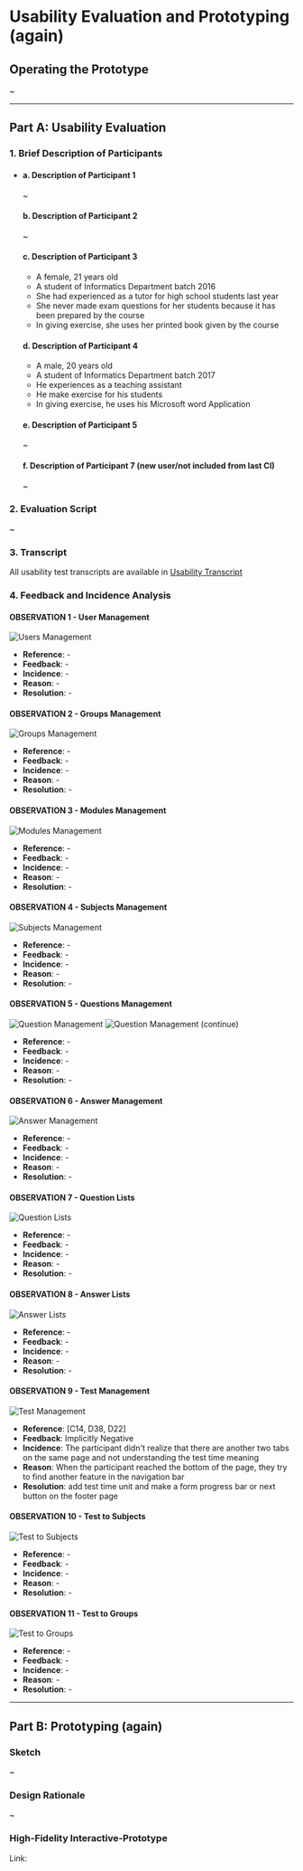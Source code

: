 # Usability Evaluation and Prototyping (again)

## Operating the Prototype

~

------

## Part A: Usability Evaluation

### 1. Brief Description of Participants

- #### a. Description of Participant 1

  ~

  #### b. Description of Participant 2

  ~

  #### c. Description of Participant 3

  - A female, 21 years old
  - A student of Informatics Department batch 2016
  - She had experienced as a tutor for high school students last year
  - She never made exam questions for her students because it has been prepared by the course
  - In giving exercise, she uses her printed book given by the course

  #### d. Description of Participant 4

  - A male, 20 years old
  - A student of Informatics Department batch 2017
  - He experiences as a teaching assistant
  - He make exercise for his students
  - In giving exercise, he uses his Microsoft word Application

  #### e. Description of Participant 5

  ~

  #### f. Description of Participant 7 (new user/not included from last CI)

  ~

### 2. Evaluation Script

~

### 3. Transcript

All usability test transcripts are available in [Usability Transcript](/transcript/transcript_usability.md)

### 4. Feedback and Incidence Analysis

#### OBSERVATION 1 - User Management

![Users Management](/assets/prototype/prototype2/users_management.JPG)

- **Reference**: -
- **Feedback**: -
- **Incidence**: -
- **Reason**: -
- **Resolution**: -

#### OBSERVATION 2 - Groups Management

![Groups Management](/assets/prototype/prototype2/groups_management.JPG)

- **Reference**: -
- **Feedback**: -
- **Incidence**: -
- **Reason**: -
- **Resolution**: -


#### OBSERVATION 3 - Modules Management

![Modules Management](/assets/prototype/prototype2/modules.JPG)

- **Reference**: -
- **Feedback**: -
- **Incidence**: -
- **Reason**: -
- **Resolution**: -


#### OBSERVATION 4 - Subjects Management

![Subjects Management](/assets/prototype/prototype2/subjects.JPG)

- **Reference**: -
- **Feedback**: -
- **Incidence**: -
- **Reason**: -
- **Resolution**: -


#### OBSERVATION 5 - Questions Management

![Question Management](/assets/prototype/prototype2/question_management.JPG)
![Question Management (continue)](/assets/prototype/prototype2/question_management2.JPG)

- **Reference**: -
- **Feedback**: -
- **Incidence**: -
- **Reason**: -
- **Resolution**: -


#### OBSERVATION 6 - Answer Management

![Answer Management](/assets/prototype/prototype2/answer_management.JPG)

- **Reference**: -
- **Feedback**: -
- **Incidence**: -
- **Reason**: -
- **Resolution**: -


#### OBSERVATION 7 - Question Lists

![Question Lists](/assets/prototype/prototype2/question_list.JPG)

- **Reference**: -
- **Feedback**: -
- **Incidence**: -
- **Reason**: -
- **Resolution**: -

#### OBSERVATION 8 - Answer Lists

![Answer Lists](/assets/prototype/prototype2/answer_list.JPG)

- **Reference**: -
- **Feedback**: -
- **Incidence**: -
- **Reason**: -
- **Resolution**: -

#### OBSERVATION 9 - Test Management

![Test Management](/assets/prototype/prototype2/test_management.JPG)

- **Reference**: [C14, D38, D22]
- **Feedback**: Implicitly Negative
- **Incidence**: The participant didn't realize that there are another two tabs on the same page and not understanding the test time meaning
- **Reason**: When the participant reached the bottom of the page, they try to find another feature in the navigation bar
- **Resolution**: add test time unit and make a form progress bar or next button on the footer page

#### OBSERVATION 10 - Test to Subjects

![Test to Subjects](/assets/prototype/prototype2/test_to_subjects.JPG)

- **Reference**: -
- **Feedback**: -
- **Incidence**: -
- **Reason**: -
- **Resolution**: -

#### OBSERVATION 11 - Test to Groups

![Test to Groups](/assets/prototype/prototype2/test_to_groups.JPG)

- **Reference**: -
- **Feedback**: -
- **Incidence**: -
- **Reason**: -
- **Resolution**: -

------

## Part B: Prototyping (again)

### Sketch

~

### Design Rationale

~

### High-Fidelity Interactive-Prototype

Link: 